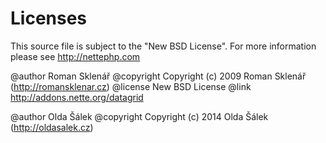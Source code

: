 Licenses
========


This source file is subject to the "New BSD License".
For more information please see http://nettephp.com

@author     Roman Sklenář
@copyright  Copyright (c) 2009 Roman Sklenář (http://romansklenar.cz)
@license    New BSD License
@link       http://addons.nette.org/datagrid


@author     Olda Šálek
@copyright  Copyright (c) 2014 Olda Šálek (http://oldasalek.cz)